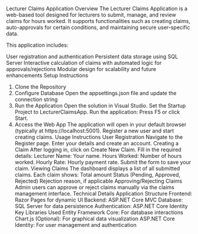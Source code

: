 Lecturer Claims Application
Overview
The Lecturer Claims Application is a web-based tool designed for lecturers to submit, manage, and review claims for hours worked. It supports functionalities such as creating claims, auto-approvals for certain conditions, and maintaining secure user-specific data.

This application includes:

User registration and authentication
Persistent data storage using SQL Server
Interactive calculation of claims with automated logic for approvals/rejections
Modular design for scalability and future enhancements
Setup Instructions
1. Clone the Repository
2. Configure Database
Open the appsettings.json file and update the connection string
3. Run the Application
Open the solution in Visual Studio.
Set the Startup Project to LecturerClaimsApp.
Run the application:
Press F5 or click Start.
4. Access the Web App
The application will open in your default browser (typically at https://localhost:5001).
Register a new user and start creating claims.
Usage Instructions
User Registration
Navigate to the Register page.
Enter your details and create an account.
Creating a Claim
After logging in, click on Create New Claim.
Fill in the required details:
Lecturer Name: Your name.
Hours Worked: Number of hours worked.
Hourly Rate: Hourly payment rate.
Submit the form to save your claim.
Viewing Claims
The dashboard displays a list of all submitted claims.
Each claim shows:
Total amount
Status (Pending, Approved, Rejected)
Rejection reason, if applicable
Approving/Rejecting Claims
Admin users can approve or reject claims manually via the claims management interface.
Technical Details
Application Structure
Frontend: Razor Pages for dynamic UI
Backend: ASP.NET Core MVC
Database: SQL Server for data persistence
Authentication: ASP.NET Core Identity
Key Libraries Used
Entity Framework Core: For database interactions
Chart.js (Optional): For graphical data visualization
ASP.NET Core Identity: For user management and authentication
